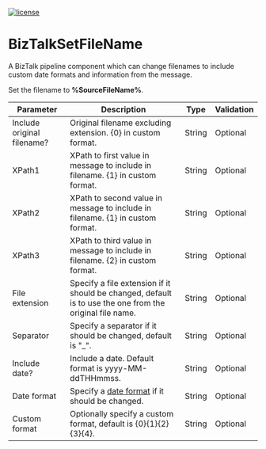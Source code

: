 [![license](https://img.shields.io/github/license/lfalck/compare-remoteassemblies.svg)]()
# BizTalkSetFileName
A BizTalk pipeline component which can change filenames to include custom date formats and information from the message.

Set the filename to **%SourceFileName%**.



| Parameter                    | Description                                                               | Type| Validation|
| -----------------------------|---------------------------------------------------------------------------|-----|--------|
|Include original filename?|Original filename excluding extension. {0} in custom format.|String|Optional|
|XPath1|XPath to first value in message to include in filename. {1} in custom format.|String|Optional|
|XPath2|XPath to second value in message to include in filename. {1} in custom format.|String|Optional|
|XPath3|XPath to third value in message to include in filename. {2} in custom format.|String|Optional|
|File extension|Specify a file extension if it should be changed, default is to use the one from the original file name.|String|Optional|
|Separator|Specify a separator if it should be changed, default is "_".|String|Optional|
|Include date?|Include a date. Default format is yyyy-MM-ddTHHmmss.|String|Optional|
|Date format|Specify a [date format](https://docs.microsoft.com/en-us/dotnet/standard/base-types/custom-date-and-time-format-strings) if it should be changed.|String|Optional|
|Custom format|Optionally specify a custom format, default is {0}{1}{2}{3}{4}.|String|Optional|
